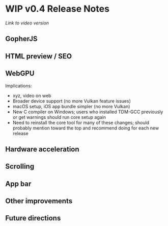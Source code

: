 # WIP v0.4 Release Notes

*Link to video version*

## GopherJS

## HTML preview / SEO

## WebGPU

Implications:

* xyz, video on web
* Broader device support (no more Vulkan feature issues)
* macOS setup, iOS app bundle simpler (no more Vulkan)
* New C compiler on Windows; users who installed TDM-GCC previously or get warnings should run core setup again
* Need to reinstall the core tool for many of these changes; should probably mention toward the top and recommend doing for each new release

## Hardware acceleration

## Scrolling

## App bar

## Other improvements

## Future directions
